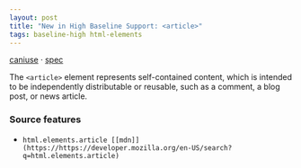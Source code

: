 ```yaml
---
layout: post
title: "New in High Baseline Support: <article>"
tags: baseline-high html-elements
---
```


[caniuse](https://caniuse.com/?search=article) · [spec](https://html.spec.whatwg.org/multipage/sections.html#the-article-element)

The `<article>` element represents self-contained content, which is intended to be independently distributable or reusable, such as a comment, a blog post, or news article.

### Source features

- ``html.elements.article [[mdn]](https://https://developer.mozilla.org/en-US/search?q=html.elements.article)``
